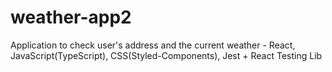 # weather-app2
Application to check user's address and the current weather - React, JavaScript(TypeScript), CSS(Styled-Components), Jest  + React Testing Lib

